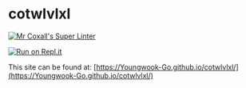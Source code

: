 # cotwlvlxl

[![Mr Coxall's Super Linter](https://github.com/Youngwook-Go/cotwlvlxl/workflows/Mr%20Coxall's%20Super%20Linter/badge.svg)](https://github.com/Youngwook-Go/cotwlvlxl/actions)

[![Run on Repl.it](https://repl.it/badge/github/Youngwook-Go/cotwlvlxl)](https://repl.it/github/Youngwook-Go/cotwlvlxl)

This site can be found at: [https://Youngwook-Go.github.io/cotwlvlxl/](https://Youngwook-Go.github.io/cotwlvlxl/)

